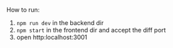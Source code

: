 
How to run: 
1. `npm run dev` in the backend dir
2. `npm start` in the frontend dir and accept the diff port
3. open http:localhost:3001